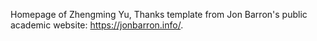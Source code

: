 Homepage of Zhengming Yu, Thanks template from Jon Barron's public academic website: https://jonbarron.info/.
